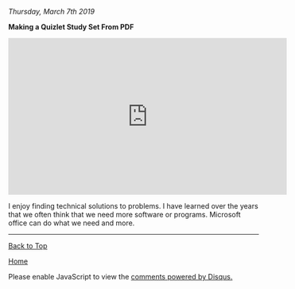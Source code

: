 <i> Thursday, March 7th 2019 </i>

<b> Making a Quizlet Study Set From PDF </b>

<iframe width="560" height="315" src="https://www.youtube.com/embed/82budk276vQ" frameborder="0" allow="accelerometer; autoplay; encrypted-media; gyroscope; picture-in-picture" allowfullscreen></iframe>

I enjoy finding technical solutions to problems. I have learned over the years that we often think that we need more software or programs. Microsoft office can do what we need and more.

* * *

<a href="https://shea08.github.io/Making_a_Quizlet_Study_Set_From_PDF">Back to Top</a>

[Home](./)

<div id="disqus_thread"></div>
<script>

/**
*  RECOMMENDED CONFIGURATION VARIABLES: EDIT AND UNCOMMENT THE SECTION BELOW TO INSERT DYNAMIC VALUES FROM YOUR PLATFORM OR CMS.
*  LEARN WHY DEFINING THESE VARIABLES IS IMPORTANT: https://disqus.com/admin/universalcode/#configuration-variables*/
/*
var disqus_config = function () {
this.page.url = "https://shea08.github.io/Making_a_Quizlet_Study_Set_From_PDF";  // Replace PAGE_URL with your page's canonical URL variable
this.page.identifier = "/Making_a_Quizlet_Study_Set_From_PDF/"; // Replace PAGE_IDENTIFIER with your page's unique identifier variable
};
*/
(function() { // DON'T EDIT BELOW THIS LINE
var d = document, s = d.createElement('script');
s.src = 'https://shea08.disqus.com/embed.js';
s.setAttribute('data-timestamp', +new Date());
(d.head || d.body).appendChild(s);
})();
</script>
<noscript>Please enable JavaScript to view the <a href="https://disqus.com/?ref_noscript">comments powered by Disqus.</a></noscript>
